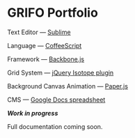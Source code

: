 GRIFO Portfolio
==================

Text Editor — <a href="http://www.sublimetext.com" target="_blank">Sublime</a>

Language — <a href="http://coffeescript.org" target="_blank">CoffeeScript</a> 

Framework — <a href="http://backbonejs.org" target="_blank">Backbone.js</a> 

Grid System — <a href="http://isotope.metafizzy.co/" target="_blank">jQuery Isotope plugin</a>

Background Canvas Animation — <a href="http://paperjs.org" target="_blank">Paper.js</a> 

CMS — <a href="https://docs.google.com/spreadsheet/pub?key=0AuMegPFV2btJdGFIMWE1V0VvOUFuUlVpWXp3UXlwQ1E&output=html" target="_blank">Google Docs spreadsheet</a> 



***Work in progress***


Full documentation coming soon.
